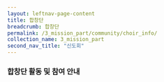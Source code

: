 ```yaml
---
layout: leftnav-page-content
title: 합창단
breadcrumb: 합창단
permalink: /3_mission_part/community/choir_info/
collection_name: 3_mission_part
second_nav_title: "신도회"
---
```


### **합창단 활동 및 참여 안내** 






